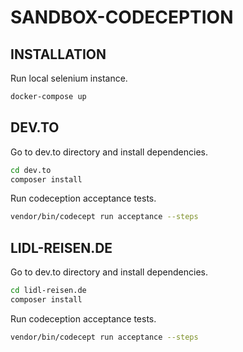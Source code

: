 # SANDBOX-CODECEPTION

## INSTALLATION ##

Run local selenium instance.
```bash
docker-compose up
```

## DEV.TO ##

Go to dev.to directory and install dependencies.
```bash
cd dev.to
composer install
```

Run codeception acceptance tests.
```bash
vendor/bin/codecept run acceptance --steps
```

## LIDL-REISEN.DE ##

Go to dev.to directory and install dependencies.
```bash
cd lidl-reisen.de
composer install
```

Run codeception acceptance tests.
```bash
vendor/bin/codecept run acceptance --steps
```
